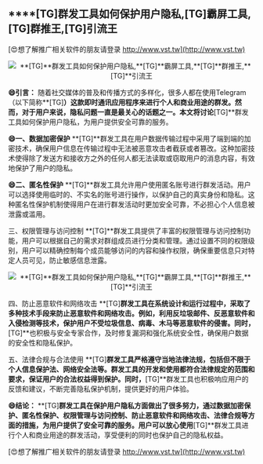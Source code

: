 ## ****[TG]**群发工具如何保护用户隐私,**[TG]**霸屏工具,**[TG]**群推王,**[TG]**引流王**

[😍想了解推广相关软件的朋友请登录 http://www.vst.tw](http://www.vst.tw)

 <center><img src="https://vst.tw/MP4/tuiguang/png/3.png" alt="**[TG]**群发工具如何保护用户隐私,**[TG]**霸屏工具,**[TG]**群推王,**[TG]**引流王"></center>

**😄引言：**
随着社交媒体的普及和传播方式的多样化，很多人都在使用Telegram（以下简称**[TG]**）这款即时通讯应用程序来进行个人和商业用途的群发。然而，对于用户来说，隐私问题一直是最关心的话题之一。本文将讨论**[TG]**群发工具如何保护用户隐私，为用户提供安全可靠的服务。

**😄一、数据加密保护**
**[TG]**群发工具在用户数据传输过程中采用了端到端的加密技术，确保用户信息在传输过程中无法被恶意攻击者截获或者篡改。这种加密技术使得除了发送方和接收方之外的任何人都无法读取或窃取用户的消息内容，有效地保护了用户的隐私。

**😄二、匿名性保护**
**[TG]**群发工具允许用户使用匿名账号进行群发活动。用户可以选择使用临时的、不实名的账号进行操作，以保护自己的真实身份和隐私。这种匿名性保护机制使得用户在进行群发活动时更加安全可靠，不必担心个人信息被泄露或滥用。

三、权限管理与访问控制
**[TG]**群发工具提供了丰富的权限管理与访问控制功能，用户可以根据自己的需求对群组成员进行分类和管理。通过设置不同的权限级别，用户可以精确控制每个成员能够访问的内容和操作权限，确保重要信息只对特定人员可见，防止敏感信息泄露。

 <center><img src="https://vst.tw/MP4/tuiguang/png/4.png" alt="**[TG]**群发工具如何保护用户隐私,**[TG]**霸屏工具,**[TG]**群推王,**[TG]**引流王"></center>

四、防止恶意软件和网络攻击
**[TG]**群发工具在系统设计和运行过程中，采取了多种技术手段来防止恶意软件和网络攻击。例如，利用反垃圾邮件、反恶意软件和入侵检测等技术，保护用户不受垃圾信息、病毒、木马等恶意软件的侵害。同时，**[TG]**也积极与安全专家合作，及时修复漏洞和强化系统安全性，确保用户数据的安全性和隐私保护。

五、法律合规与合法使用
**[TG]**群发工具严格遵守当地法律法规，包括但不限于个人信息保护法、网络安全法等。群发工具的开发和使用都符合法律规定的范围和要求，保证用户的合法权益得到保护。同时，**[TG]**群发工具也积极响应用户的反馈和建议，不断完善隐私保护机制，提供更好的用户体验。

**😄结论：**
**[TG]**群发工具在保护用户隐私方面做出了很多努力，通过数据加密保护、匿名性保护、权限管理与访问控制、防止恶意软件和网络攻击、法律合规等方面的措施，为用户提供了安全可靠的服务。用户可以放心使用**[TG]**群发工具进行个人和商业用途的群发活动，享受便利的同时也保护自己的隐私权益。

[😍想了解推广相关软件的朋友请登录 http://www.vst.tw](http://www.vst.tw)



